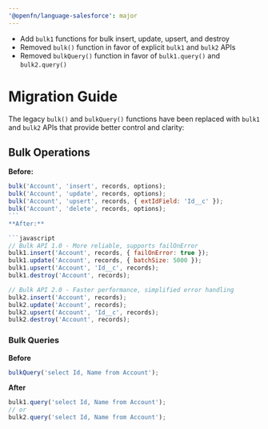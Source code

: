```yaml
---
'@openfn/language-salesforce': major
---
```


- Add `bulk1` functions for bulk insert, update, upsert, and destroy
- Removed `bulk()` function in favor of explicit `bulk1` and `bulk2` APIs
- Removed `bulkQuery()` function in favor of `bulk1.query()` and `bulk2.query()`

# Migration Guide

The legacy `bulk()` and `bulkQuery()` functions have been replaced with `bulk1`
and `bulk2` APIs that provide better control and clarity:

## Bulk Operations

**Before:**

````javascript
bulk('Account', 'insert', records, options);
bulk('Account', 'update', records, options);
bulk('Account', 'upsert', records, { extIdField: 'Id__c' });
bulk('Account', 'delete', records, options);
```
**After:**

```javascript
// Bulk API 1.0 - More reliable, supports failOnError
bulk1.insert('Account', records, { failOnError: true });
bulk1.update('Account', records, { batchSize: 5000 });
bulk1.upsert('Account', 'Id__c', records);
bulk1.destroy('Account', records);

// Bulk API 2.0 - Faster performance, simplified error handling
bulk2.insert('Account', records);
bulk2.update('Account', records);
bulk2.upsert('Account', 'Id__c', records);
bulk2.destroy('Account', records);
````

### Bulk Queries

**Before**

```js
bulkQuery('select Id, Name from Account');
```

**After**

```js
bulk1.query('select Id, Name from Account');
// or
bulk2.query('select Id, Name from Account');
```
